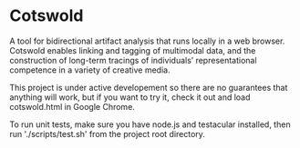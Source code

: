 Cotswold
========

A tool for bidirectional artifact analysis that runs locally in a web browser. Cotswold enables linking and tagging of multimodal data, and the construction of long-term tracings of individuals’ representational competence in a variety of creative media.

This project is under active developement so there are no guarantees that anything will work, but if you want to try it, check it out and load cotswold.html in Google Chrome.

To run unit tests, make sure you have node.js and testacular installed, then
run './scripts/test.sh' from the project root directory. 

